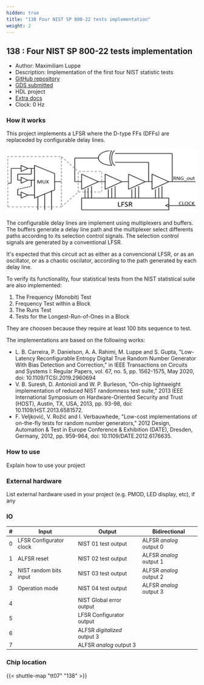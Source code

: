 ```yaml
---
hidden: true
title: "138 Four NIST SP 800-22 tests implementation"
weight: 2
---
```


## 138 : Four NIST SP 800-22 tests implementation

* Author: Maximiliam Luppe
* Description: Implementation of the first four NIST statistic tests
* [GitHub repository](https://github.com/maxluppe/tt07_maxluppe_NIST)
* [GDS submitted](https://github.com/maxluppe/tt07_maxluppe_NIST/actions/runs/9331154875)
* HDL project
* [Extra docs]()
* Clock: 0 Hz

<!---

This file is used to generate your project datasheet. Please fill in the information below and delete any unused
sections.

You can also include images in this folder and reference them in the markdown. Each image must be less than
512 kb in size, and the combined size of all images must be less than 1 MB.
-->


### How it works

This project implements a LFSR where the D-type FFs (DFFs) are replaceded by configurable delay lines.

![ALFSR diagram](images/alfsr.png)

The configurable delay lines are implement using multiplexers and buffers. The buffers generate a delay line path and the multiplexer select differents paths according to its selection control signals. The selection control signals are generated by a conventional LFSR.

It's expected that this circuit act as either as a convencional LFSR, or as an oscillator, or as a chaotic oscilator, according to the path generated by each delay line.

To verify its functionality, four statistical tests from the NIST statistical suite are also implemented:

1. The Frequency (Monobit) Test
2. Frequency Test within a Block
3. The Runs Test
4. Tests for the Longest-Run-of-Ones in a Block

They are choosen because they require at least 100 bits sequence to test.

The implementations are based on the following works:

- L. B. Carreira, P. Danielson, A. A. Rahimi, M. Luppe and S. Gupta, "Low-Latency Reconfigurable Entropy Digital True Random Number Generator With Bias Detection and Correction," in IEEE Transactions on Circuits and Systems I: Regular Papers, vol. 67, no. 5, pp. 1562-1575, May 2020, doi: 10.1109/TCSI.2019.2960694
- V. B. Suresh, D. Antonioli and W. P. Burleson, "On-chip lightweight implementation of reduced NIST randomness test suite," 2013 IEEE International Symposium on Hardware-Oriented Security and Trust (HOST), Austin, TX, USA, 2013, pp. 93-98, doi: 10.1109/HST.2013.6581572.
- F. Veljković, V. Rožić and I. Verbauwhede, "Low-cost implementations of on-the-fly tests for random number generators," 2012 Design, Automation & Test in Europe Conference & Exhibition (DATE), Dresden, Germany, 2012, pp. 959-964, doi: 10.1109/DATE.2012.6176635.

### How to use

Explain how to use your project

### External hardware

List external hardware used in your project (e.g. PMOD, LED display, etc), if any


### IO

| #             | Input    | Output   | Bidirectional   |
| ------------- | -------- | -------- | --------------- |
| 0 | LFSR Configurator clock  | NIST 01 test output  | ALFSR _analog_ output 0        |
| 1 | ALFSR reset  | NIST 02 test output  | ALFSR _analog_ output 1        |
| 2 | NIST random bits input  | NIST 03 test output  | ALFSR _analog_ output 2        |
| 3 | Operation mode  | NIST 04 test output  | ALFSR _analog_ output 3        |
| 4 |   | NIST Global error output  |         |
| 5 |   | LFSR Configurator output  |         |
| 6 |   | ALFSR _digitalized_ output 3  |         |
| 7 |   | ALFSR _analog_ output 3  |         |


### Chip location

{{< shuttle-map "tt07" "138" >}}
